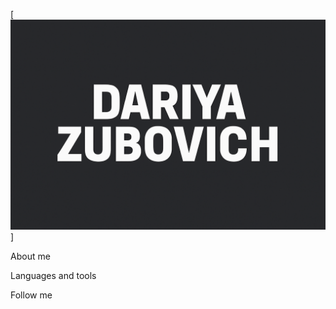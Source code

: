 [![Header](https://github.com/DZubovich/dzubovich/blob/main/assets/Header.png)]

About me

Languages and tools

Follow me

